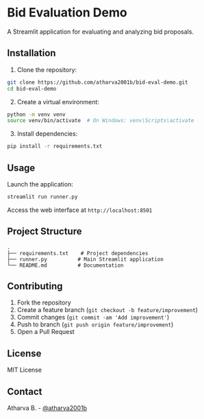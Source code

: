 # Bid Evaluation Demo

A Streamlit application for evaluating and analyzing bid proposals.

## Installation

1. Clone the repository:
```bash
git clone https://github.com/atharva2001b/bid-eval-demo.git
cd bid-eval-demo
```

2. Create a virtual environment:
```bash
python -m venv venv
source venv/bin/activate  # On Windows: venv\Scripts\activate
```

3. Install dependencies:
```bash
pip install -r requirements.txt
```

## Usage

Launch the application:
```bash
streamlit run runner.py
```

Access the web interface at `http://localhost:8501`

## Project Structure

```
.
├── requirements.txt    # Project dependencies
├── runner.py          # Main Streamlit application
└── README.md          # Documentation
```

## Contributing

1. Fork the repository
2. Create a feature branch (`git checkout -b feature/improvement`)
3. Commit changes (`git commit -am 'Add improvement'`)
4. Push to branch (`git push origin feature/improvement`)
5. Open a Pull Request

## License

MIT License

## Contact

Atharva B. - [@atharva2001b](https://github.com/atharva2001b)